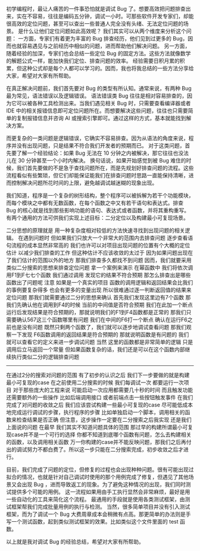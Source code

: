 初学编程时，最让人痛苦的一件事恐怕就是调试 Bug 了。想要高效把问题排查出来，实在不容易，往往是编码五分钟，调试一小时。可那些软件开发专家们，却能很高效的定位问题，甚至可以查出一些普通人完全没有头绪、无法定位问题的场景。
是什么让他们定位问题如此高效呢？
我们其实可以从两个维度来分析这个问题：
一方面，专家们有着更为丰富的 Bug 排查经历，他们见到过更多的 Bug，因而也就容易遇见与之前经历中相似的问题，进而帮助他们解决问题。
另一方面，随着经验的加深，专家们也会总结一些定位 Bug 的固定方法。这些方法就像数学的解题公式一样，能加快我们定位、排查问题的效率。
经验需要日积月累的积累，但这种公式却是每个人都可以学习的。因而，我也将我总结的一些方法分享给大家，希望对大家有所帮助。

在真正解决问题前，我们首先要对 Bug 的类型有所认知。通常来说，有两种 Bug 最为常见，语法错误以及逻辑错误。
语法错误类 Bug 往往是相对容易排查的，因为它可以被各种工具检测出来。当我们遇见相关 Bug 时，只需要查看编译器或者 IDE 中的相关报错信息即可定位问题所在。而想要解决这些问题，往往也只需要简单的复制报错信息并咨询 AI 或搜索引擎即可。通过这样的方式，基本就能找到解决方案。

而更复杂的一类问题是逻辑错误，它确实不容易排查。因为从语法的角度来说，程序并没有出现问题，只是结果不符合我们开发者的预期而已。
对于这类问题，首先要了解一个经验结论：如果 Bug 无法在 10 分钟之内被解决，那它往往也没法儿在 30 分钟甚至一个小时内解决。
换句话说，如果开始感觉到被 Bug 难住的时候，我们首先要做的不是急于查找问题所在，而是先规划好排查问题的流程。这些流程看似有些繁琐，但它们却能保证能我们在排查问题时思路一直能保持清晰，进而控制解决问题所花时间的上限，避免越调试越迷糊的现象出现。

我们知道，程序是一个复杂的树形结构，整个程序可以被拆解为若干个功能模块，而每个模块之中都有无数函数，在每个函数之中又有若干语句和表达式。排查 Bug 的核心就是找到那些影响功能的语句、表达式或者函数，并将其重构重写。
有两个通用的方法可供我们实现上述目标：二分定位以及构建最小可复现场景。

二分思想的原理就是 用一种复杂度相对较低的方法快速寻找到出现问题的相关逻辑。
在遇到问题时 但如果我们只放大一个非常大的范围内去排查问题 逐步查看语句流程的成本显然非常高的 我们也许可以对项目出现问题的位置有个大概的定位估计 以减少我们排查的工作 但这种估计不应该收敛的太过于 因为如果问题出现在了我们估计的范围以外的地方 那我们排查多久都找不到问题 因而，我们就要采用类似二分搜索的思想来排查定位问题
拿一个案例来演示 在幂函数中 我们将依次调用F1到F七七个函数 我们通过调用 发现它的结果不符合预期 那怎么排查出是哪些函数出了问题呢 注意 如果是一个真实的项目 函数的调用逻辑和返回结果会比我们的事例要复杂得多 也会有更多的变量出现 所以很难通过逐一判断返回值的结果来定位问题 那我们就需要通过二分的思想来确认 首先我们发现这里边有7个函数 那我们先确认他在调用到F4的时候 当前的中间值是否符合预期 我们在此加一个断点
运行后发现结果是符合预期的，那就说明我们的F1到F4函数都是正常的 那我们只需要确认567这三个函数哪里有问题 我们在中间的F6打一个断点 确认在运行F6之前也是没有问题 既然只剩两个函数了，我们就可以逐步地调试查看问题 那我们观察一下发现 F6函数调用的返回结果是符合预期的 那就说明函数是有问题的 我们就可以查看它的定义来进一步调试问题 当然 这里的函数都是非常简单的逻辑 只是调用后立马返回一个常量 但如果函数复杂的话，我们还是可以在这个函数内部继续执行类似二分的逻辑排查问题
****
在通过2分的搜索对问题的范围 有了初步的认识之后 我们下一步要做的就是构建最小可复现的case 在之前使用二分搜索的时候 我们每调试一次 都要运行一次项目 对于那些庞大的工程来说 可能启动一次应用都需要几十秒的时间 而且触发功能还需要额外的一些操作 比如后端调用接口 或者前端点击一些按钮触发事件 在我们完成了对问题的收敛之后 我们应该尝试构建一些最小可复现的case 尽可能低成本地完成运行调试的步骤，执行程序的步骤 比如单独启动一个脚本，调用相关的函数来检查结果是否正确
但注意，这步操作一定要在二分搜索之后我实现 还是我们上面说的问题 在最早 我们其实不知道问题具体的范围 那过早的构建所谓最小可复现case并不是一个可行的选择 你都不知道到底哪个函数有问题，怎么去构建相关的函数，以及调用相关函数 万一你构建的case并不能反映问题，那我们之后再付出的调试努力不都白费了。所以这一步只能在二分搜索完成，初步收敛之后才进行。

目前，我们完成了问题的定位，但修复的过程也会出现种种问题。很有可能出现过拟合的情况，也就是针对自己调试时使用的那个用例完成了修复，但遇见了其他场景又会出现 Bug ，进而导致返工的现象。为了避免这种情况的出现，我们同时测试提供多个可能的用例。
这一流程如果用由手工执行显然会非常麻烦，最好是用一些自动化的工具来简化这个流程。
最通用的手段就是使用各类测试框架，由测试框架帮我们完成批量用例的执行与检测。
当然，很多简单项目并没有引入测试框架，而为了调试一个 Bug 大费周章成本会稍微有点高。那更简单的办法则是手写一个测试函数，起到类似测试框架的效果。比如类似这个文件里面的 test 函数。

以上就是我对调试 Bug 的经验总结，希望对大家有所帮助。